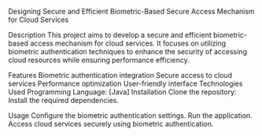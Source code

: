 Designing Secure and Efficient Biometric-Based Secure Access Mechanism for Cloud Services

Description
This project aims to develop a secure and efficient biometric-based access mechanism for cloud services. It focuses on utilizing biometric authentication techniques to enhance the security of accessing cloud resources while ensuring performance efficiency.

Features
          Biometric authentication integration
          Secure access to cloud services
          Performance optimization
          User-friendly interface
          Technologies Used
          Programming Language: [Java]
Installation
    Clone the repository:
    Install the required dependencies.

Usage
   Configure the biometric authentication settings.
   Run the application.
   Access cloud services securely using biometric authentication.
